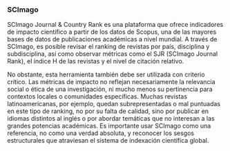 ### SCImago

SCImago Journal & Country Rank es una plataforma que ofrece indicadores de impacto científico a partir de los datos de Scopus, una de las mayores bases de datos de publicaciones académicas a nivel mundial. A través de SCImago, es posible revisar el ranking de revistas por país, disciplina y subdisciplina, así como observar métricas como el SJR (SCImago Journal Rank), el índice H de las revistas y el nivel de citación relativo.

No obstante, esta herramienta también debe ser utilizada con criterio crítico. Las métricas de impacto no reflejan necesariamente la relevancia social o ética de una investigación, ni mucho menos su pertinencia para contextos locales o comunidades específicas. Muchas revistas latinoamericanas, por ejemplo, quedan subrepresentadas o mal puntuadas en este tipo de ranking, no por su falta de calidad, sino por publicar en idiomas distintos al inglés o por abordar temáticas que no interesan a las grandes potencias académicas. Es importante usar SCImago como una referencia, no como una verdad absoluta, y reconocer los sesgos estructurales que atraviesan el sistema de indexación científica global.


